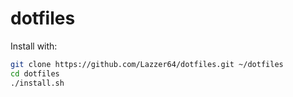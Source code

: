 # dotfiles
Install with:
```bash
git clone https://github.com/Lazzer64/dotfiles.git ~/dotfiles
cd dotfiles
./install.sh
```
